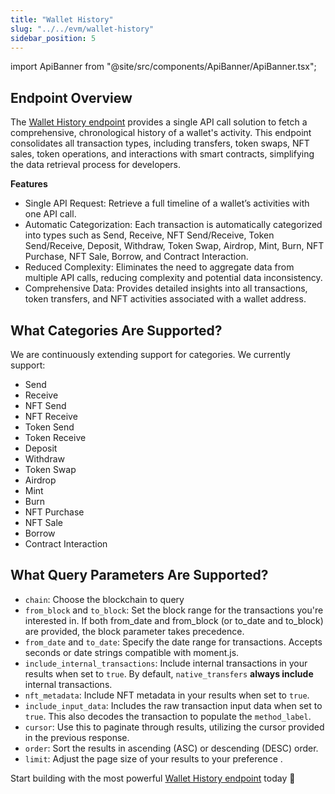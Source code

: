 ```yaml
---
title: "Wallet History"
slug: "../../evm/wallet-history"
sidebar_position: 5
---
```


import ApiBanner from "@site/src/components/ApiBanner/ApiBanner.tsx";



## Endpoint Overview
The [Wallet History endpoint](/web3-data-api/evm/reference/wallet-api/get-wallet-history) provides a single API call solution to fetch a comprehensive, chronological history of a wallet's activity. This endpoint consolidates all transaction types, including transfers, token swaps, NFT sales, token operations, and interactions with smart contracts, simplifying the data retrieval process for developers.

**Features**
- Single API Request: Retrieve a full timeline of a wallet’s activities with one API call.
- Automatic Categorization: Each transaction is automatically categorized into types such as Send, Receive, NFT Send/Receive, Token Send/Receive, Deposit, Withdraw, Token Swap, Airdrop, Mint, Burn, NFT Purchase, NFT Sale, Borrow, and Contract Interaction.
- Reduced Complexity: Eliminates the need to aggregate data from multiple API calls, reducing complexity and potential data inconsistency.
- Comprehensive Data: Provides detailed insights into all transactions, token transfers, and NFT activities associated with a wallet address.

## What Categories Are Supported?
We are continuously extending support for categories. We currently support:

- Send
- Receive
- NFT Send
- NFT Receive
- Token Send
- Token Receive
- Deposit
- Withdraw
- Token Swap
- Airdrop
- Mint
- Burn
- NFT Purchase
- NFT Sale
- Borrow
- Contract Interaction

## What Query Parameters Are Supported?

- `chain`: Choose the blockchain to query
- `from_block` and `to_block`: Set the block range for the transactions you're interested in. If both from_date and from_block (or to_date and to_block) are provided, the block parameter takes precedence.
- `from_date` and `to_date`: Specify the date range for transactions. Accepts seconds or date strings compatible with moment.js.
- `include_internal_transactions`: Include internal transactions in your results when set to `true`. By default, `native_transfers` **always include** internal transactions.
- `nft_metadata`: Include NFT metadata in your results when set to `true`.
- `include_input_data`: Includes the raw transaction input data when set to `true`. This also decodes the transaction to populate the `method_label`.
- `cursor`: Use this to paginate through results, utilizing the cursor provided in the previous response.
- `order`: Sort the results in ascending (ASC) or descending (DESC) order.
- `limit`: Adjust the page size of your results to your preference .

Start building with the most powerful [Wallet History endpoint](/web3-data-api/evm/reference/wallet-api/get-wallet-history) today 🚀
